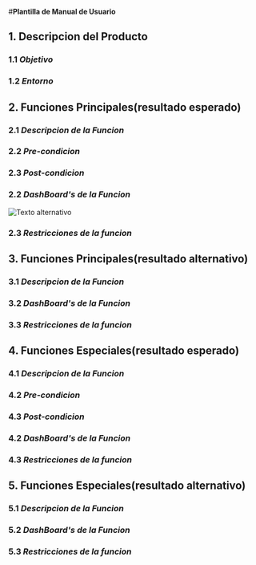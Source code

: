 #**Plantilla de Manual de Usuario**
## 1. **Descripcion del Producto**
  ### 1.1 *Objetivo*
  ### 1.2 *Entorno*  
  
## 2. **Funciones Principales**(resultado esperado)  
  ### 2.1 *Descripcion de la Funcion*
  ### 2.2 *Pre-condicion*
  ### 2.3 *Post-condicion*
  ### 2.2 *DashBoard's de la Funcion* 
  ![Texto alternativo](/ruta/a/la/Dashbord.jpg)
  ### 2.3 *Restricciones de la funcion*  
  
## 3. **Funciones Principales**(resultado alternativo)  
  ### 3.1 *Descripcion de la Funcion*
  ### 3.2 *DashBoard's de la Funcion*
  ### 3.3 *Restricciones de la funcion*  
  
## 4. **Funciones Especiales**(resultado esperado)  
  ### 4.1 *Descripcion de la Funcion*
  ### 4.2 *Pre-condicion*
  ### 4.3 *Post-condicion*
  ### 4.2 *DashBoard's de la Funcion*
  ### 4.3 *Restricciones de la funcion*  
  
## 5. **Funciones Especiales**(resultado alternativo)  
  ### 5.1 *Descripcion de la Funcion*
  ### 5.2 *DashBoard's de la Funcion*
  ### 5.3 *Restricciones de la funcion*  

